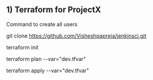 ## 1) Terraform for ProjectX

Command to create all users

git clone https://github.com/Visheshpapreja/jenkinsci.git 

terraform init

terraform plan --var="dev.tfvar"

terraform apply --var="dev.tfvar"



